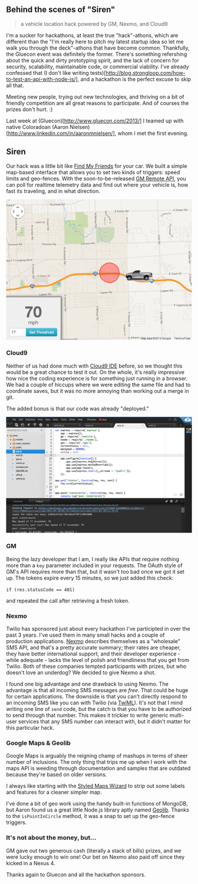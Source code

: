 Behind the scenes of "Siren"
---

>a vehicle location hack powered by GM, Nexmo, and Cloud9

I'm a sucker for hackathons, at least the true "hack"-athons, which are different than the "I'm really here to pitch my latest startup idea so let me walk you through the deck"-athons that have become common. Thankfully, the Gluecon event was definitely the former. There's something refershing about the quick and dirty prototyping spirit, and the lack of concern for security, scalability, maintainable code, or commercial viability. I've already confessed that (I don't like writing tests)[http://blog.strongloop.com/how-to-test-an-api-with-node-js/], and a hackathon is the perfect excuse to skip all that.

Meeting new people, trying out new technologies, and thriving on a bit of friendly competition are all great reasons to participate. And of courses the prizes don't hurt. :)

Last week at (Gluecon)[http://www.gluecon.com/2013/] I teamed up with native Coloradoan (Aaron Nielsen)[http://www.linkedin.com/in/aaronmnielsen/], whom I met the first evening.

## Siren

Our hack was a little bit like [Find My Friends](http://www.apple.com/icloud/features/find-my-friends.html) for your car. We built a simple map-based interface that allows you to set two kinds of triggers: speed limits and geo-fences. With the soon-to-be-released [GM Remote API](https://developer.gm.com/apis/remote), you can poll for realtime telemetry data and find out where your vehicle is, how fast its traveling, and in what direction.

![Screenshot of map with truck](img/siren-screenshot.png)

### Cloud9

Neither of us had done much with [Cloud9 IDE](https://c9.io) before, so we thought this would be a great chance to test it out. On the whole, it's really impressive how nice the coding experience is for something just running in a browser. We had a couple of hiccups where we were editing the same file and had to coordinate saves, but it was no more annoying than working out a merge in git.

The added bonus is that our code was already "deployed."

![Screenshot of Cloud 9 IDE Dashboard](img/cloud-9-dashboard.png)

### GM

Being the lazy developer that I am, I really like APIs that require nothing more than a `key` parameter included in your requests. The OAuth style of GM's API requires more than that, but it wasn't too bad once we got it set up. The tokens expire every 15 minutes, so we just added this check:

`if (res.statusCode == 401)`

and repeated the call after retrieving a fresh token.

### Nexmo

Twilio has sponsored just about every hackathon I've participted in over the past 3 years. I've used them in many small hacks and a couple of production applications. [Nexmo](http://nexmo.com) describes themselves as a "wholesale" SMS API, and that's a pretty accurate summary; their rates are cheaper, they have better international support, and their developer experience - while adequate - lacks the level of polish and friendliness that you get from Twilio. Both of these companies tempted participants with prizes, but who doesn't love an underdog? We decided to give Nexmo a shot.

I found one big advantage and one drawback to using Nexmo. The advantage is that all incoming SMS messages are *free*. That could be huge for certain applications. The downside is that you can't directly respond to an incoming SMS like you can with Twilio (via [TwiML](http://www.twilio.com/docs/api/twiml)). It's not that I mind writing one line of `send` code, but the catch is that you have to be authorized to send through that number. This makes it trickier to write generic multi-user services that any SMS number can interact with, but it didn't matter for this particular hack.

### Google Maps & Geolib

Google Maps is arguably the reigning champ of mashups in terms of sheer number of inclusions. The only thing that trips me up when I work with the maps API is weeding through documentation and samples that are outdated because they're based on older versions.

I always like starting with the [Styled Maps Wizard](http://gmaps-samples-v3.googlecode.com/svn/trunk/styledmaps/wizard/index.html) to strip out some labels and features for a cleaner simpler map.

I've done a bit of geo work using the handy built-in functions of MongoDB, but Aaron found us a great little Node.js library aptly named [Geolib](https://github.com/manuelbieh/Geolib). Thanks to the `isPointInCircle` method, it was a snap to set up the geo-fence triggers.

### It's not about the money, but...

GM gave out two generous cash (literally a stack of bills) prizes, and we were lucky enough to win one! Our bet on Nexmo also paid off since they kicked in a Nexus 4.

Thanks again to Gluecon and all the hackathon sponsors.
